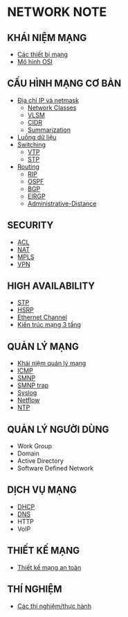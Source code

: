 # NETWORK NOTE

## KHÁI NIỆM MẠNG

- [Các thiết bị mạng](../network_engineer_dream/1_network_devices/index.md)
- [Mô hình OSI](../network_engineer_dream/2_OSI_model_and_Protocol/index.md)

## CẤU HÌNH MẠNG CƠ BẢN

- [Địa chỉ IP và netmask](../network_engineer_dream/4_1_IPaddress_Netmask/index.md)
    - [Network Classes](../network_engineer_dream/4_1_IPaddress_Netmask/4_1_0_Network_Classes/index.md)
    - [VLSM](../network_engineer_dream/4_1_IPaddress_Netmask/4_1_1_VLSM/index.md)
    - [CIDR](../network_engineer_dream/4_1_IPaddress_Netmask/4_1_2_CIDR/index.md)
    - [Summarization](../network_engineer_dream/4_1_IPaddress_Netmask/4_1_3_Summarization/index.md)
- [Luồng dữ liệu](../network_engineer_dream/5_DataFlow/index.md)
- [Switching](../network_engineer_dream/4_3_Switching/index.md)
    - [VTP](../network_engineer_dream/4_3_Switching/VTP/index.md)
    - [STP](../network_engineer_dream/4_3_Switching/STP/index.md)
- [Routing](../network_engineer_dream/4_4_Routing/index.md)
    - [RIP](../network_engineer_dream/4_4_Routing/RIP/index.md)
    - [OSPF](../network_engineer_dream/4_4_Routing/OSPF/index.md)
    - [BGP](../network_engineer_dream/4_4_Routing/BGP/index.md)
    - [EIRGP](../network_engineer_dream/4_4_Routing/EIGRP/index.md)
    - [Administrative-Distance](./4_4_Routing/administrative-distance/index.md)

## SECURITY

- [ACL](../network_engineer_dream/4_7_ACL/index.md)
- [NAT](../network_engineer_dream/4_5_NAT/index.md)
- [MPLS](../network_engineer_dream/4_3_Switching/index.md#multiprotocol-label-switching-mpls)
- [VPN](../network_engineer_dream/4_8_VPN/index.md)

## HIGH AVAILABILITY

- [STP](./4_3_Switching/STP/index.md)
- [HSRP](./7_1_HSRP/index.md)
- [Ethernet Channel](./7_3_EthernetChanel/index.md)
- [Kiến trúc mạng 3 tầng](./7_2_Three-Layer_Network-Architect/index.md)

## QUẢN LÝ MẠNG

- [Khái niệm quản lý mạng](./8_Network_Management/concept/index.md)
- [ICMP](./2_OSI_model_and_Protocol/ICMP/index.md)
- [SMNP](./8_Network_Management/SNMP/index.md)
- [SMNP trap](./8_Network_Management/SNMP_trap/index.md)
- [Syslog](./8_Network_Management/Syslog/index.md)
- [Netflow](./8_Network_Management/Syslog/index.md)
- [NTP](./2_OSI_model_and_Protocol/NTP/index.md)

## QUẢN LÝ NGƯỜI DÙNG

- Work Group
- Domain
- Active Directory
- Software Defined Network

## DỊCH VỤ MẠNG

- [DHCP](./2_OSI_model_and_Protocol/DHCP/index.md)
- [DNS](./2_OSI_model_and_Protocol/DNS/index.md)
- HTTP
- VoIP

## THIẾT KẾ MẠNG

- [Thiết kế mạng an toàn](../network_engineer_dream/6_secure_nework_design_principle/index.md)

## THÍ NGHIỆM

- [Các thí nghiệm/thực hành](../network_engineer_dream/experiment/index.md)
